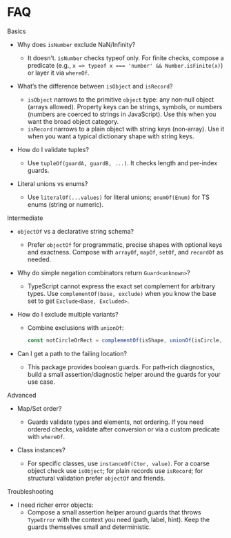 # FAQ

Basics

- Why does `isNumber` exclude NaN/Infinity?
  - It doesn’t. `isNumber` checks typeof only. For finite checks, compose a predicate (e.g., `x => typeof x === 'number' && Number.isFinite(x)`) or layer it via `whereOf`.

- What’s the difference between `isObject` and `isRecord`?
  - `isObject` narrows to the primitive `object` type: any non‑null object (arrays allowed). Property keys can be strings, symbols, or numbers (numbers are coerced to strings in JavaScript). Use this when you want the broad object category.
  - `isRecord` narrows to a plain object with string keys (non‑array). Use it when you want a typical dictionary shape with string keys.

- How do I validate tuples?
  - Use `tupleOf(guardA, guardB, ...)`. It checks length and per-index guards.

- Literal unions vs enums?
  - Use `literalOf(...values)` for literal unions; `enumOf(Enum)` for TS enums (string or numeric).

Intermediate

- `objectOf` vs a declarative string schema?
  - Prefer `objectOf` for programmatic, precise shapes with optional keys and exactness. Compose with `arrayOf`, `mapOf`, `setOf`, and `recordOf` as needed.

- Why do simple negation combinators return `Guard<unknown>`?
  - TypeScript cannot express the exact set complement for arbitrary types. Use `complementOf(base, exclude)` when you know the base set to get `Exclude<Base, Excluded>`.

- How do I exclude multiple variants?
  - Combine exclusions with `unionOf`:
    ```ts
    const notCircleOrRect = complementOf(isShape, unionOf(isCircle, isRect))
    ```

- Can I get a path to the failing location?
  - This package provides boolean guards. For path‑rich diagnostics, build a small assertion/diagnostic helper around the guards for your use case.

Advanced

- Map/Set order?
  - Guards validate types and elements, not ordering. If you need ordered checks, validate after conversion or via a custom predicate with `whereOf`.

- Class instances?
  - For specific classes, use `instanceOf(Ctor, value)`. For a coarse object check use `isObject`; for plain records use `isRecord`; for structural validation prefer `objectOf` and friends.

Troubleshooting

- I need richer error objects:
  - Compose a small assertion helper around guards that throws `TypeError` with the context you need (path, label, hint). Keep the guards themselves small and deterministic.
